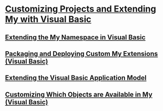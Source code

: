 # [Customizing Projects and Extending My with Visual Basic](customizing-projects-and-extending-my.md)
## [Extending the My Namespace in Visual Basic](extending-the-my-namespace.md)
## [Packaging and Deploying Custom My Extensions (Visual Basic)](packaging-and-deploying-custom-my-extensions.md)
## [Extending the Visual Basic Application Model](extending-the-visual-basic-application-model.md)
## [Customizing Which Objects are Available in My (Visual Basic)](customizing-which-objects-are-available-in-my.md)
